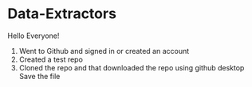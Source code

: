 # Data-Extractors
Hello Everyone! 

1. Went to Github and signed in or created an account 
2. Created a test repo 
3. Cloned the repo and that downloaded the repo using github desktop 
Save the file 